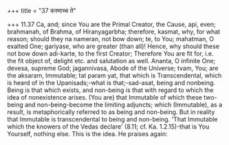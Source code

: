 +++
title = "37 कस्माच्च ते"

+++
11.37 Ca, and; since You are the Primal Creator, the Cause, api, even;
brahmanah, of Brahma, of Hiranyagarbha; therefore, kasmat, why, for what
reason; should they na nameran, not bow down; te, to You; mahatman, O
exalted One; gariyase, who are greater (than all)! Hence, why should
these not bow down adi-karte, to the first Creator; Therefore You are
fit for, i.e. the fit object of, delight etc. and salutation as well.
Ananta, O infinite One; devesa, supreme God; jagannivasa, Abode of the
Universe; tvam, You; are the aksaram, Immutable; tat param yat, that
which is Transcendental, which is heard of in the Upanisads;-what is
that;-sad-asat, being and nonbeing. Being is that which exists, and
non-being is that with regard to which the idea of nonexistence arises.
(You are) that Immutable of which these two-being and non-being-become
the limiting adjuncts; which (Immutable), as a result, is metaphorically
referred to as being and non-being. But in reality that Immutable is
transcendental to being and non-being. 'That Immutable which the knowers
of the Vedas declare' (8.11; cf. Ka. 1.2.15)-that is You Yourself,
nothing else. This is the idea. He praises again:
